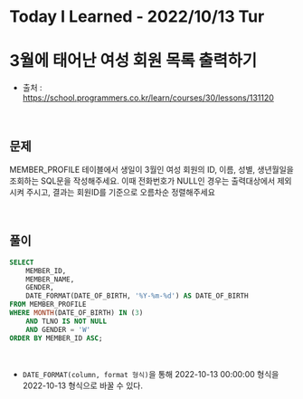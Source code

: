 # Today I Learned - 2022/10/13 Tur

# 3월에 태어난 여성 회원 목록 출력하기
- 출처 : https://school.programmers.co.kr/learn/courses/30/lessons/131120
<br>

## 문제
MEMBER_PROFILE 테이블에서 생일이 3월인 여성 회원의 ID, 이름, 성별, 생년월일을 조회하는 SQL문을 작성해주세요. 이때 전화번호가 NULL인 경우는 출력대상에서 제외시켜 주시고, 결과는 회원ID를 기준으로 오름차순 정렬해주세요

<br>

## 풀이
```sql
SELECT
    MEMBER_ID,
    MEMBER_NAME,
    GENDER,
    DATE_FORMAT(DATE_OF_BIRTH, '%Y-%m-%d') AS DATE_OF_BIRTH
FROM MEMBER_PROFILE
WHERE MONTH(DATE_OF_BIRTH) IN (3)
    AND TLNO IS NOT NULL
    AND GENDER = 'W'
ORDER BY MEMBER_ID ASC;
```
<br>

- `DATE_FORMAT(column, format 형식)`을 통해 2022-10-13 00:00:00 형식을 2022-10-13 형식으로 바꿀 수 있다.
